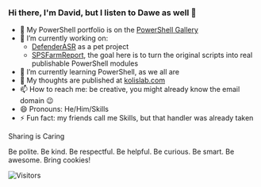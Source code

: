 ### Hi there, I'm David, but I listen to Dawe as well 👋

- 🌌 My PowerShell portfolio is on the [PowerShell Gallery](https://www.powershellgallery.com/packages?q=sassdawe)  
- 🔭 I’m currently working on:
    - [DefenderASR](https://github.com/sassdawe/HardenWindows/tree/main/WindowsDefender/DefenderASR) as a pet project
    - [SPSFarmReport](https://github.com/sassdawe/SPSFarmReport), the goal here is to turn the original scripts into real publishable PowerShell modules
- 🌱 I’m currently learning PowerShell, as we all are
- 💬 My thoughts are published at [kolislab.com](https://kolislab.com)
- 📫 How to reach me: be creative, you might already know the email domain 😉
- 😄 Pronouns: He/Him/Skills
- ⚡ Fun fact: my friends call me Skills, but that handler was already taken

Sharing is Caring

Be polite. Be kind. Be respectful. Be helpful. Be curious. Be smart. Be awesome. Bring cookies!

![Visitors](https://api.visitorbadge.io/api/visitors?path=https%3A%2F%2Fgithub.com%2Fsassdawe&countColor=%23263759)
